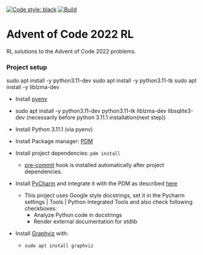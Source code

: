 [![Code style: black](https://img.shields.io/badge/code%20style-black-000000.svg)](https://github.com/psf/black)
[![Build](https://github.com/JanKapala/advent_of_code/actions/workflows/python-app.yml/badge.svg)](https://github.com/JanKapala/advent_of_code/actions/workflows/python-app.yml)

# Advent of Code 2022 RL
RL solutions to the Advent of Code 2022 problems.

### Project setup

sudo apt install -y python3.11-dev
sudo apt install -y python3.11-tk
sudo apt install -y liblzma-dev


- Install [pyenv](https://github.com/pyenv/pyenv)
- sudo apt install -y python3.11-dev python3.11-tk liblzma-dev libsqlite3-dev (necessarily before python 3.11.1 installation(next step))
- Install Python 3.11.1 (via pyenv)
- Install Package manager: [PDM](https://pdm.fming.dev/)

- Install project dependencies: `pdm install`
  - [pre-commit](https://pre-commit.com/) hook is installed automatically after project dependencies.

- Install [PyCharm](https://www.jetbrains.com/pycharm/) and integrate it with the PDM as described [here](https://pdm.fming.dev/latest/usage/pep582/)
  - This project uses Google style docstrings, set it in the Pycharm settings | Tools | Python Integrated Tools and also check following checkboxes:
    - Analyze Python code in docstrings
    - Render external documentation for stdlib

- Install [Graphviz]() with:
  - `sudo apt install graphviz`